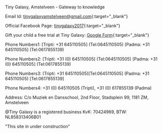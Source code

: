 Tiny Galaxy, Amstelveen - Gateway to knowledge

Email Id: [tinygalaxyamstelveen@gmail.com](mailto:tinygalaxyamstelveen@gmail.com){:target="_blank"}

Official Facebook Page: [tinygalaxy2017](https://www.facebook.com/tinygalaxy2017/){:target="_blank"}

Gift your child a free trial at Tiny Galaxy: [Google Form](https://shorturl.at/mSUV5){:target="_blank"}

Phone Numbers1: [Tripti: +31 645110505] (Tel:0645110505)
               [Padma: +31 645110505] (Tel:0617855139)

Phone Numbers2: [Tripti: +31 (0) 645110505] (Tel:0645110505)
               [Padma: +31 (0) 645110505] (Tel:0617855139)

Phone Numbers3: (Tripti: +31 645110505)[Tel:0645110505]
               (Padma: +31 645110505) [Tel:0617855139]
               
Phone Numbers4: +31 (0) 645110505 (Tripti), +31 (0) 617855139 (Padma)

Address: C/o Muziek en Dansschool, 2nd Floor,
         Stadsplein 99,
         1181 ZM, Amstelveen

@Tiny Galaxy is a registered business KvK: 70424969, BTW: NL858313406B01


"This site in under construction"
